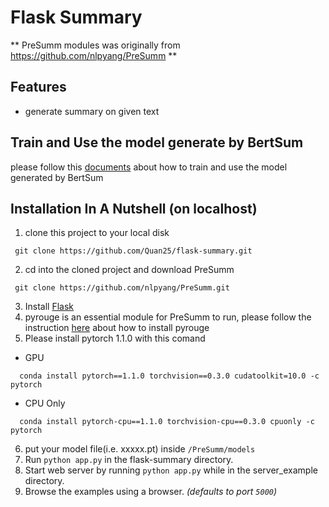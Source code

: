 # Flask Summary

** PreSumm modules was originally from https://github.com/nlpyang/PreSumm **

Features
--------
 * generate summary on given text

 Train and Use the model generate by BertSum
 -------------------------------------------
 please follow this [documents](https://github.com/Quan25/flask-summary/blob/master/guides.pdf) about how to train and use the model generated by BertSum

Installation In A Nutshell (on localhost)
--------------------------
 1. clone this project to your local disk
 ```
  git clone https://github.com/Quan25/flask-summary.git
 ```
 2. cd into the cloned project and download PreSumm
 ```
  git clone https://github.com/nlpyang/PreSumm.git
 ```
 3. Install [Flask](https://flask.palletsprojects.com/en/1.1.x/installation/#installation)
 4. pyrouge is an essential module for PreSumm to run, please follow the instruction [here](https://github.com/bheinzerling/pyrouge) about how to install pyrouge
 5. Please install pytorch 1.1.0 with this comand
 - GPU
```
  conda install pytorch==1.1.0 torchvision==0.3.0 cudatoolkit=10.0 -c pytorch
```
 - CPU Only
```
  conda install pytorch-cpu==1.1.0 torchvision-cpu==0.3.0 cpuonly -c pytorch
```
 6. put your model file(i.e. xxxxx.pt) inside ```/PreSumm/models ```
 7. Run `python app.py` in the flask-summary directory.
 8. Start web server by running `python app.py` while in the server_example directory.
 9. Browse the examples using a browser. *(defaults to port `5000`)*
